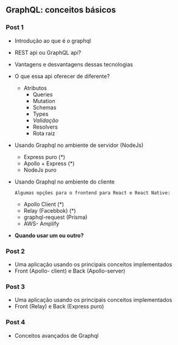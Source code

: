 
## GraphQL: conceitos básicos 

### Post 1

- Introdução ao que é o graphql

- REST api ou GraphQL api?

- Vantagens e desvantagens dessas tecnologias

- O que essa api oferecer de diferente?
    - Atributos
      - Queries
      - Mutation
      - Schemas
      - Types
      - *Validação*
      - Resolvers
      - Rota raiz
      
 - Usando Graphql no ambiente de servidor (NodeJs)
    - Express puro (*)
    - Apollo + Express (*)
    - NodeJs puro
    
 - Usando Graphql no ambiente do cliente
 
       Algumas opções para o frontend para React e React Native:
 
    - Apollo Client (*)
    - Relay (Facebbok) (*)
    - graphql-request (Prisma)
    - AWS- Amplify

* **Quando usar um ou outro?**

### Post 2

- Uma aplicação usando os principais conceitos implementados
- Front (Apollo- client) e Back (Apollo-server)

### Post 3

- Uma aplicação usando os principais conceitos implementados 
- Front (Relay) e Back (Express puro)

### Post 4

- Conceitos avançados de Graphql

